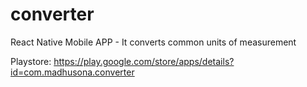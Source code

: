 # converter
React Native Mobile APP - It converts common units of measurement

Playstore:
https://play.google.com/store/apps/details?id=com.madhusona.converter
